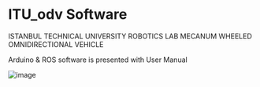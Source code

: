 # ITU_odv Software
ISTANBUL TECHNICAL UNIVERSITY ROBOTICS LAB MECANUM WHEELED OMNIDIRECTIONAL VEHICLE

Arduino & ROS software is presented with User Manual

![image](https://user-images.githubusercontent.com/32429841/153564136-19e1cae5-e13b-485b-8fb1-27ffcff3ff5b.png)
